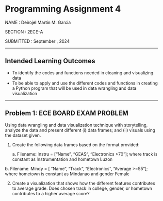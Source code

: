 # Programming Assignment 4
NAME : Deirojel Martin M. Garcia

SECTION : 2ECE-A

SUBMITTED : September , 2024

***
## Intended Learning Outcomes

  - To identify the codes and functions needed in cleaning and visualizing data
  - To be able to apply and use the different codes and functions in creating a Python program that will
be used in data wrangling and data visualization

***
## Problem 1: ECE BOARD EXAM PROBLEM

Using data wrangling and data visualization technique with
storytelling, analyze the data and present different (i) data frames; and (ii) visuals using the dataset given.

1. Create the following data frames based on the format provided:

   a. Filename: Instru = [“Name”, “GEAS”, “Electronics >70”]; where track is constant as
Instrumentation and hometown Luzon

b. Filename: Mindy = [ “Name”, “Track”, “Electronics”, “Average >=55”]; where hometown is
constant as Mindanao and gender Female

2. Create a visualization that shows how the different features contributes to average grade. Does
chosen track in college, gender, or hometown contributes to a higher average score?

